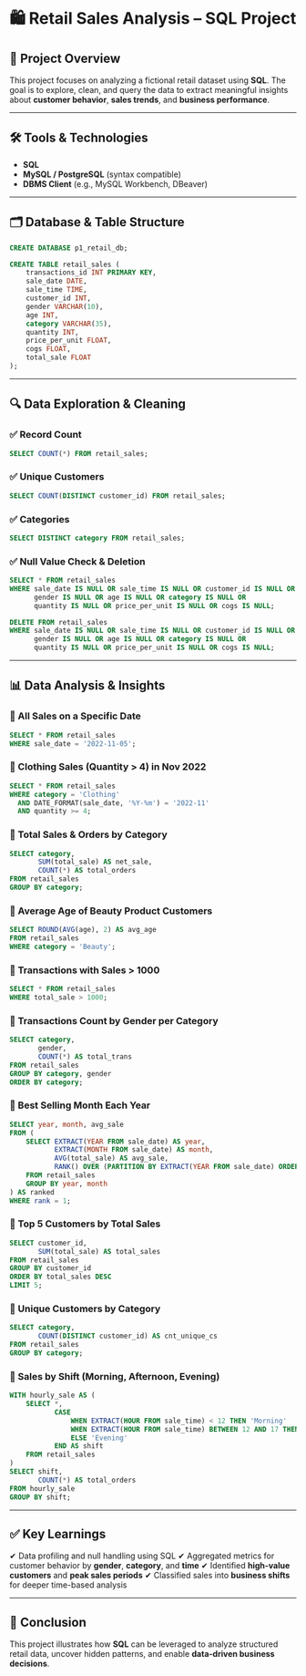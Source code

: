 

# 🛍️ Retail Sales Analysis – SQL Project

## 📌 Project Overview

This project focuses on analyzing a fictional retail dataset using **SQL**. The goal is to explore, clean, and query the data to extract meaningful insights about **customer behavior**, **sales trends**, and **business performance**.

---

## 🛠 Tools & Technologies

* **SQL**
* **MySQL / PostgreSQL** (syntax compatible)
* **DBMS Client** (e.g., MySQL Workbench, DBeaver)

---

## 🗂 Database & Table Structure

```sql
CREATE DATABASE p1_retail_db;

CREATE TABLE retail_sales (
    transactions_id INT PRIMARY KEY,
    sale_date DATE,
    sale_time TIME,
    customer_id INT,
    gender VARCHAR(10),
    age INT,
    category VARCHAR(35),
    quantity INT,
    price_per_unit FLOAT,
    cogs FLOAT,
    total_sale FLOAT
);
```

---

## 🔍 Data Exploration & Cleaning

### ✅ Record Count

```sql
SELECT COUNT(*) FROM retail_sales;
```

### ✅ Unique Customers

```sql
SELECT COUNT(DISTINCT customer_id) FROM retail_sales;
```

### ✅ Categories

```sql
SELECT DISTINCT category FROM retail_sales;
```

### ✅ Null Value Check & Deletion

```sql
SELECT * FROM retail_sales
WHERE sale_date IS NULL OR sale_time IS NULL OR customer_id IS NULL OR 
      gender IS NULL OR age IS NULL OR category IS NULL OR 
      quantity IS NULL OR price_per_unit IS NULL OR cogs IS NULL;

DELETE FROM retail_sales
WHERE sale_date IS NULL OR sale_time IS NULL OR customer_id IS NULL OR 
      gender IS NULL OR age IS NULL OR category IS NULL OR 
      quantity IS NULL OR price_per_unit IS NULL OR cogs IS NULL;
```

---

## 📊 Data Analysis & Insights

### 🔹 All Sales on a Specific Date

```sql
SELECT * FROM retail_sales
WHERE sale_date = '2022-11-05';
```

### 🔹 Clothing Sales (Quantity > 4) in Nov 2022

```sql
SELECT * FROM retail_sales
WHERE category = 'Clothing'
  AND DATE_FORMAT(sale_date, '%Y-%m') = '2022-11'
  AND quantity >= 4;
```

### 🔹 Total Sales & Orders by Category

```sql
SELECT category,
       SUM(total_sale) AS net_sale,
       COUNT(*) AS total_orders
FROM retail_sales
GROUP BY category;
```

### 🔹 Average Age of Beauty Product Customers

```sql
SELECT ROUND(AVG(age), 2) AS avg_age
FROM retail_sales
WHERE category = 'Beauty';
```

### 🔹 Transactions with Sales > 1000

```sql
SELECT * FROM retail_sales
WHERE total_sale > 1000;
```

### 🔹 Transactions Count by Gender per Category

```sql
SELECT category,
       gender,
       COUNT(*) AS total_trans
FROM retail_sales
GROUP BY category, gender
ORDER BY category;
```

### 🔹 Best Selling Month Each Year

```sql
SELECT year, month, avg_sale
FROM (
    SELECT EXTRACT(YEAR FROM sale_date) AS year,
           EXTRACT(MONTH FROM sale_date) AS month,
           AVG(total_sale) AS avg_sale,
           RANK() OVER (PARTITION BY EXTRACT(YEAR FROM sale_date) ORDER BY AVG(total_sale) DESC) AS rank
    FROM retail_sales
    GROUP BY year, month
) AS ranked
WHERE rank = 1;
```

### 🔹 Top 5 Customers by Total Sales

```sql
SELECT customer_id,
       SUM(total_sale) AS total_sales
FROM retail_sales
GROUP BY customer_id
ORDER BY total_sales DESC
LIMIT 5;
```

### 🔹 Unique Customers by Category

```sql
SELECT category,
       COUNT(DISTINCT customer_id) AS cnt_unique_cs
FROM retail_sales
GROUP BY category;
```

### 🔹 Sales by Shift (Morning, Afternoon, Evening)

```sql
WITH hourly_sale AS (
    SELECT *,
           CASE
               WHEN EXTRACT(HOUR FROM sale_time) < 12 THEN 'Morning'
               WHEN EXTRACT(HOUR FROM sale_time) BETWEEN 12 AND 17 THEN 'Afternoon'
               ELSE 'Evening'
           END AS shift
    FROM retail_sales
)
SELECT shift,
       COUNT(*) AS total_orders
FROM hourly_sale
GROUP BY shift;
```

---

## ✅ Key Learnings

✔ Data profiling and null handling using SQL
✔ Aggregated metrics for customer behavior by **gender**, **category**, and **time**
✔ Identified **high-value customers** and **peak sales periods**
✔ Classified sales into **business shifts** for deeper time-based analysis

---

## 🏁 Conclusion

This project illustrates how **SQL** can be leveraged to analyze structured retail data, uncover hidden patterns, and enable **data-driven business decisions**.

